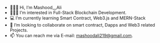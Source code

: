 - 🧑🏻‍💼 Hi, I’m Mashood__Ali
- 🧑🏻‍💻 I’m interested in Full-Stack Blockchain Development. 
- 💻 I’m currently learning Smart Contract, Web3.js and MERN-Stack
- 👥 I’m looking to collaborate on smart contract, Dapps and Web3 related Projects.
- 📫 You can reach me via E-mail: mashoodali219@gmail.com.
